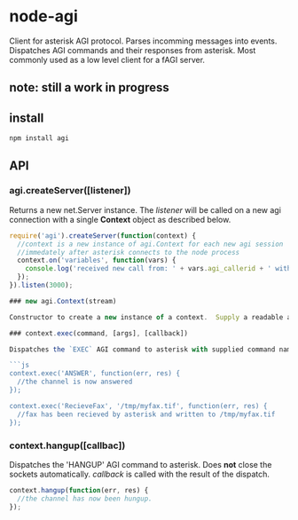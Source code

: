 # node-agi

Client for asterisk AGI protocol.  Parses incomming messages into events.  Dispatches AGI commands and their responses from asterisk.  Most commonly used as a low level client for a fAGI server.

## note: still a work in progress

## install
```
npm install agi
```

## API

### agi.createServer([listener])

Returns a new net.Server instance.  The _listener_ will be called on a new agi connection with a single __Context__ object as described below.

```js
require('agi').createServer(function(context) {
  //context is a new instance of agi.Context for each new agi session
  //immedately after asterisk connects to the node process
  context.on('variables', function(vars) {
    console.log('received new call from: ' + vars.agi_callerid + ' with uniqueid: ' + vars.agi_uniqueid);
  });
}).listen(3000);

### new agi.Context(stream)

Constructor to create a new instance of a context.  Supply a readable and writable stream to the constructor.  Commonly _stream_ will be a `net.Socket` instance.

### context.exec(command, [args], [callback])

Dispatches the `EXEC` AGI command to asterisk with supplied command name and arguments.  _callback_ is called with the result of the dispatch.

```js
context.exec('ANSWER', function(err, res) {
  //the channel is now answered
});

context.exec('RecieveFax', '/tmp/myfax.tif', function(err, res) {
  //fax has been recieved by asterisk and written to /tmp/myfax.tif
});
```

### context.hangup([callbac])

Dispatches the 'HANGUP' AGI command to asterisk.  Does __not__ close the sockets automatically.  _callback_ is called with the result of the dispatch.

```js
context.hangup(function(err, res) {
  //the channel has now been hungup.
});
```

